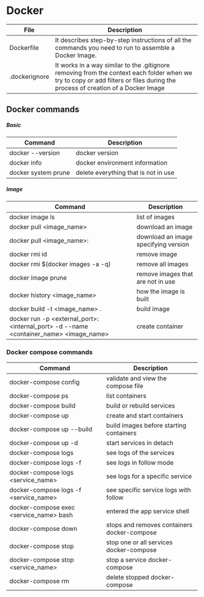 # Docker

| File | Description |
| ------ | ------ |
| Dockerfile | It describes step-by-step instructions of all the commands you need to run to assemble a Docker Image. |
| .dockerignore | It works in a way similar to the .gitignore removing from the context each folder when we try to copy or add filters or files during the process of creation of a Docker Image |

## Docker commands

##### _Basic_
| Command | Description |
| ------ | ------ |
| docker --version | docker version |
| docker info | docker environment information |
| docker system prune | delete everything that is not in use |

##### _Image_
| Command | Description |
| ------ | ------ |
| docker image ls | list of images |
| docker pull <image_name> | download an image |
| docker pull <image_name>:<version> | download an image specifying version |
| docker rmi id	| remove image |
| docker rmi $(docker images -a -q)	| remove all images |
| docker image prune | remove images that are not in use |
| docker history <image_name> | how the image is built |
| docker build -t <image_name> . | build image |
| docker run -p <external_port>:<internal_port> -d --name <container_name> <image_name> | create container  |

### Docker compose commands

| Command | Description |
| ------ | ------ |
| docker-compose config | validate and view the compose file |
| docker-compose ps | list containers |
| docker-compose build | build or rebuild services |
| docker-compose up | create and start containers |
| docker-compose up --build | build images before starting containers |
| docker-compose up -d | start services in detach |
| docker-compose logs | see logs of the services |
| docker-compose logs -f | see logs in follow mode |
| docker-compose logs <service_name> | see logs for a specific service |
| docker-compose logs -f <service_name> | see specific service logs with follow |
| docker-compose exec <service_name> bash | entered the app service shell |
| docker-compose down | stops and removes containers docker-compose |
| docker-compose stop | stop one or all services docker-compose |
| docker-compose stop <service_name> |stop a service docker-compose |
| docker-compose rm | delete stopped docker-compose |
